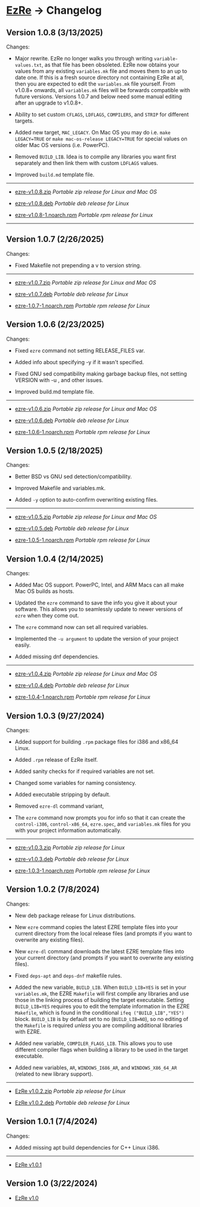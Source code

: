 # [EzRe](readme.md) -> Changelog

## Version 1.0.8 (3/13/2025)

Changes:

* Major rewrite. EzRe no longer walks you through writing `variable-values.txt`, as that file has been obsoleted. EzRe now obtains your values from any existing `variables.mk` file and moves them to an up to date one. If this is a fresh source directory not containing EzRe at all, then you are expected to edit the `variables.mk` file yourself. From v1.0.8+ onwards, all `variables.mk` files will be forwards compatible with future versions. Versions 1.0.7 and below need some manual editing after an upgrade to v1.0.8+.

* Ability to set custom `CFLAGS`, `LDFLAGS`, `COMPILERS`, and `STRIP` for different targets.

* Added new target, `MAC_LEGACY`. On Mac OS you may do i.e. `make LEGACY=TRUE` or `make mac-os-release LEGACY=TRUE` for special values on older Mac OS versions (i.e. PowerPC).

* Removed `BUILD_LIB`. Idea is to compile any libraries you want first separately and then link them with custom `LDFLAGS` values.

* Improved `build.md` template file.

---------------------------------------------

*   [ezre-v1.0.8.zip](https://github.com/alex-free/ezre/releases/download/v1.0.8/ezre-v1.0.8.zip) _Portable zip release for Linux and Mac OS_

*   [ezre-v1.0.8.deb](https://github.com/alex-free/ezre/releases/download/v1.0.8/ezre-v1.0.8.deb) _Portable deb release for Linux_

*   [ezre-v1.0.8-1.noarch.rpm](https://github.com/alex-free/ezre/releases/download/v1.0.8/ezre-v1.0.8-1.noarch.rpm) _Portable rpm release for Linux_

---------------------------------------------

## Version 1.0.7 (2/26/2025)

Changes:

* Fixed Makefile not prepending a v to version string.

---------------------------------------------

*   [ezre-v1.0.7.zip](https://github.com/alex-free/ezre/releases/download/v1.0.7/ezre-v1.0.7.zip) _Portable zip release for Linux and Mac OS_

*   [ezre-v1.0.7.deb](https://github.com/alex-free/ezre/releases/download/v1.0.7/ezre-v1.0.7.deb) _Portable deb release for Linux_

*   [ezre-1.0.7-1.noarch.rpm](https://github.com/alex-free/ezre/releases/download/v1.0.7/ezre-1.0.7-1.noarch.rpm) _Portable rpm release for Linux_

## Version 1.0.6 (2/23/2025)

Changes:

* Fixed `ezre` command not setting RELEASE_FILES var.

* Added info about specifying -y if it wasn't specified.

* Fixed GNU sed compatibility making garbage backup files, not setting VERSION with -u <version>, and other issues.

* Improved build.md template file.

---------------------------------------------

*   [ezre-v1.0.6.zip](https://github.com/alex-free/ezre/releases/download/v1.0.6/ezre-v1.0.6.zip) _Portable zip release for Linux and Mac OS_

*   [ezre-v1.0.6.deb](https://github.com/alex-free/ezre/releases/download/v1.0.6/ezre-v1.0.6.deb) _Portable deb release for Linux_

*   [ezre-1.0.6-1.noarch.rpm](https://github.com/alex-free/ezre/releases/download/v1.0.6/ezre-1.0.6-1.noarch.rpm) _Portable rpm release for Linux_

## Version 1.0.5 (2/18/2025)

Changes:

* Better BSD vs GNU sed detection/compatibility.

* Improved Makefile and variables.mk.

* Added `-y` option to auto-confirm overwriting existing files.

---------------------------------------------

*   [ezre-v1.0.5.zip](https://github.com/alex-free/ezre/releases/download/v1.0.5/ezre-v1.0.5.zip) _Portable zip release for Linux and Mac OS_

*   [ezre-v1.0.5.deb](https://github.com/alex-free/ezre/releases/download/v1.0.5/ezre-v1.0.5.deb) _Portable deb release for Linux_

*   [ezre-1.0.5-1.noarch.rpm](https://github.com/alex-free/ezre/releases/download/v1.0.5/ezre-1.0.5-1.noarch.rpm) _Portable rpm release for Linux_

## Version 1.0.4 (2/14/2025)

Changes:

* Added Mac OS support. PowerPC, Intel, and ARM Macs can all make Mac OS builds as hosts.

* Updated the `ezre` command to save the info you give it about your software. This allows you to seamlessly update to newer versions of `ezre` when they come out.

* The `ezre` command now can set all required variables.

* Implemented the `-u argument` to update the version of your project easily.

* Added missing dnf dependencies.

---------------------------------------------

*   [ezre-v1.0.4.zip](https://github.com/alex-free/ezre/releases/download/v1.0.4/ezre-v1.0.4.zip) _Portable zip release for Linux and Mac OS_

*   [ezre-v1.0.4.deb](https://github.com/alex-free/ezre/releases/download/v1.0.4/ezre-v1.0.4.deb) _Portable deb release for Linux_

*   [ezre-1.0.4-1.noarch.rpm](https://github.com/alex-free/ezre/releases/download/v1.0.4/ezre-1.0.4-1.noarch.rpm) _Portable rpm release for Linux_

## Version 1.0.3 (9/27/2024)

Changes:

* Added support for building `.rpm` package files for i386 and x86_64 Linux.

* Added `.rpm` release of EzRe itself.

* Added sanity checks for if required variables are not set.

* Changed some variables for naming consistency.

* Added executable stripping by default.

* Removed `ezre-dl` command variant,

* The `ezre` command now prompts you for info so that it can create the `control-i386`, `control-x86_64`, `ezre.spec`, and `variables.mk` files for you with your project information automatically.

---------------------------------------------

*   [ezre-v1.0.3.zip](https://github.com/alex-free/ezre/releases/download/v1.0.3/ezre-v1.0.3.zip) _Portable zip release for Linux_

*   [ezre-v1.0.3.deb](https://github.com/alex-free/ezre/releases/download/v1.0.3/ezre-v1.0.3.deb) _Portable deb release for Linux_

*   [ezre-1.0.3-1.noarch.rpm](https://github.com/alex-free/ezre/releases/download/v1.0.3/ezre-1.0.3-1.noarch.rpm) _Portable rpm release for Linux_

## Version 1.0.2 (7/8/2024)

Changes:

* New deb package release for Linux distributions.

* New `ezre` command copies the latest EZRE template files into your current directory from the local release files (and prompts if you want to overwrite any existing files).

* New `ezre-dl` command downloads the latest EZRE template files into your current directory (and prompts if you want to overwrite any existing files).

* Fixed `deps-apt` and `deps-dnf` makefile rules.

* Added the new variable, `BUILD_LIB`. When `BUILD_LIB=YES` is set in your `variables.mk`, the EZRE `Makefile` will first compile any libraries and use those in the linking process of building the target executable. Setting `BUILD_LIB=YES` requires you to edit the template information in the EZRE `Makefile`, which is found in the conditional `ifeq ("BUILD_LIB","YES")` block. `BUILD_LIB` is by default set to no (`BUILD_LIB=NO`), so no editing of the `Makefile` is required _unless_ you are compiling additional libraries with EZRE.

* Added new variable, `COMPILER_FLAGS_LIB`. This allows you to use different compiler flags when building a library to be used in the target executable.

* Added new variables, `AR`, `WINDOWS_I686_AR`, and `WINDOWS_X86_64_AR` (related to new library support). 

---------------------------------------------

*   [EzRe v1.0.2.zip](https://github.com/alex-free/ezre/releases/download/v1.0.2/ezre-v1.0.2.zip) _Portable zip release for Linux_

*   [EzRe v1.0.2.deb](https://github.com/alex-free/ezre/releases/download/v1.0.2/ezre-v1.0.2.deb) _Portable deb release for Linux_


## Version 1.0.1 (7/4/2024)

Changes:

*   Added missing apt build dependencies for C++ Linux i386.

---------------------------------------------

*   [EzRe v1.0.1](https://github.com/alex-free/ezre/releases/download/v1.0.1/ezre-v1.0.1.zip)

## Version 1.0 (3/22/2024)

*   [EzRe v1.0](https://github.com/alex-free/ezre/releases/download/v1.0/ezre-v1.0.zip)
